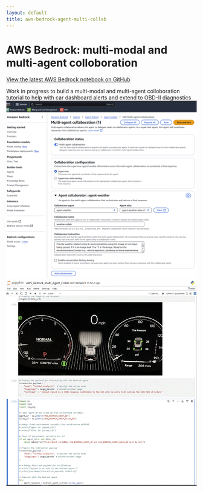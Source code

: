 ```yaml
---
layout: default  
title: aws-bedrock-agent-multi-collab
---
```


# AWS Bedrock: multi-modal and multi-agent colloboration 

<a href="https://github.com/PrabuAppDev/agentic-multi-collab/blob/main/AWS_Bedrock_Multi_Agent_Collab.ipynb" target="_blank">View the latest AWS Bedrock notebook on GitHub</a>

Work in progress to build a multi-modal and multi-agent colloboration tutorial to help with car dashboard alerts and extend to OBD-II diagnostics
![Notebook](/assets/images/aws-bedrock-multi-agent-collab.gif)
![Notebook](/assets/images/acura-dashboard.gif)

